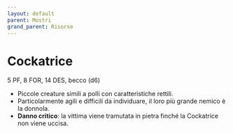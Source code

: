 ```yaml
---
layout: default
parent: Mostri
grand_parent: Risorse 
--- 
```


# Cockatrice

5 PF, 8 FOR, 14 DES, becco (d6)

- Piccole creature simili a polli con caratteristiche rettili.
- Particolarmente agili e difficili da individuare, il loro più grande nemico è la donnola.
- **Danno critico**: la vittima viene tramutata in pietra finché la Cockatrice non viene uccisa.